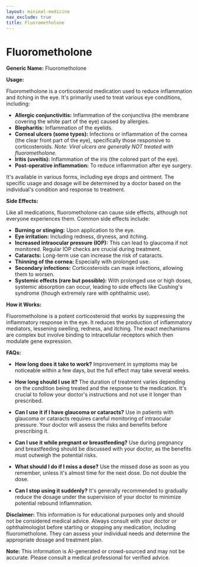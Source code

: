 ```yaml
---
layout: minimal-medicine
nav_exclude: true
title: Fluorometholone
---
```


# Fluorometholone

**Generic Name:** Fluorometholone

**Usage:**

Fluorometholone is a corticosteroid medication used to reduce inflammation and itching in the eye.  It's primarily used to treat various eye conditions, including:

* **Allergic conjunctivitis:** Inflammation of the conjunctiva (the membrane covering the white part of the eye) caused by allergies.
* **Blepharitis:** Inflammation of the eyelids.
* **Corneal ulcers (some types):**  Infections or inflammation of the cornea (the clear front part of the eye), specifically those responsive to corticosteroids.  *Note:  Viral ulcers are generally NOT treated with fluorometholone.*
* **Iritis (uveitis):** Inflammation of the iris (the colored part of the eye).
* **Post-operative inflammation:** To reduce inflammation after eye surgery.

It's available in various forms, including eye drops and ointment.  The specific usage and dosage will be determined by a doctor based on the individual's condition and response to treatment.


**Side Effects:**

Like all medications, fluorometholone can cause side effects, although not everyone experiences them.  Common side effects include:

* **Burning or stinging:** Upon application to the eye.
* **Eye irritation:**  Including redness, dryness, and itching.
* **Increased intraocular pressure (IOP):** This can lead to glaucoma if not monitored.  Regular IOP checks are crucial during treatment.
* **Cataracts:** Long-term use can increase the risk of cataracts.
* **Thinning of the cornea:**  Especially with prolonged use.
* **Secondary infections:**  Corticosteroids can mask infections, allowing them to worsen.
* **Systemic effects (rare but possible):**  With prolonged use or high doses, systemic absorption can occur, leading to side effects like Cushing's syndrome (though extremely rare with ophthalmic use).


**How it Works:**

Fluorometholone is a potent corticosteroid that works by suppressing the inflammatory response in the eye.  It reduces the production of inflammatory mediators, lessening swelling, redness, and itching.  The exact mechanisms are complex but involve binding to intracellular receptors which then modulate gene expression.


**FAQs:**

* **How long does it take to work?**  Improvement in symptoms may be noticeable within a few days, but the full effect may take several weeks.

* **How long should I use it?**  The duration of treatment varies depending on the condition being treated and the response to the medication.  It's crucial to follow your doctor's instructions and not use it longer than prescribed.

* **Can I use it if I have glaucoma or cataracts?**  Use in patients with glaucoma or cataracts requires careful monitoring of intraocular pressure. Your doctor will assess the risks and benefits before prescribing it.

* **Can I use it while pregnant or breastfeeding?**  Use during pregnancy and breastfeeding should be discussed with your doctor, as the benefits must outweigh the potential risks.

* **What should I do if I miss a dose?**  Use the missed dose as soon as you remember, unless it's almost time for the next dose.  Do not double the dose.

* **Can I stop using it suddenly?**  It's generally recommended to gradually reduce the dosage under the supervision of your doctor to minimize potential rebound inflammation.

**Disclaimer:** This information is for educational purposes only and should not be considered medical advice. Always consult with your doctor or ophthalmologist before starting or stopping any medication, including fluorometholone.  They can assess your individual needs and determine the appropriate dosage and treatment plan.


**Note:** This information is AI-generated or crowd-sourced and may not be accurate. Please consult a medical professional for verified advice.